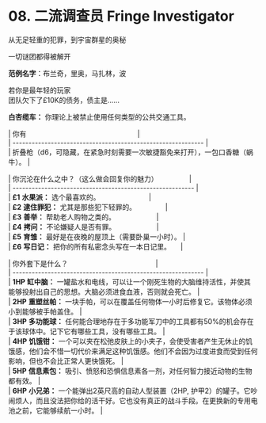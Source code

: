 # 08. 二流调查员 Fringe Investigator  
  
从无足轻重的犯罪，到宇宙群星的奥秘  
  
一切谜团都得被解开  
  
**范例名字**：布兰奇，里奥，马扎林，波  
  
若你是最年轻的玩家  
团队欠下了£10K的债务，债主是……  
  
**白杏缆车：** 你理论上被禁止使用任何类型的公共交通工具。  
  
  
| 你有                                                         |  
| ------------------------------------------------------------ |  
| 折叠枪（d6，可隐藏，在紧急时刻需要一次敏捷豁免来打开），一包口香糖（蜗牛）。 |  
  
| 你沉沦在什么之中？（这么做会回复你的魅力）                |  
| --------------------------------------------------------- |  
| **£1** **水果派：** 选个最喜欢的。                         |  
| **£2** **逮住罪犯：** 尤其是那些犯下轻罪的。               |  
| **£3** **善举：** 帮助老人购物之类的。                     |  
| **£4** **拷问：** 不论嫌疑人是否有罪。                     |  
| **£5** **育雏：** 最好是在夜晚的屋顶上（需要卧巢一小时）。 |  
| **£6** **写日记：** 把你的所有私密念头写在一本日记里。     |  
  
| 你外套下是什么？                                             |  
| ------------------------------------------------------------ |  
| **1HP** **缸中脑：** 一罐盐水和电线，可以让一个刚死生物的大脑维持活性，并使其能够投射出自己的思想。大脑必须进食血液，否则就会死亡。 |  
| **2HP** **重塑丝帕：** 一块手帕，可以在覆盖任何物体一小时后修复它。该物体必须小到能够被手帕盖住。 |  
| **3HP** **多功能球：** 任何能合理地存在于多功能军刀中的工具都有50%的机会存在于该球体中。记下它有哪些工具，没有哪些工具。 |  
| **4HP** **饥饿钳：** 一个可以夹在松弛皮肤上的小夹子，会使受害者产生无休止的饥饿感，他们会不惜一切代价来满足这种饥饿感。他们不会因为过度进食而受到任何影响，但也不会比正常人更快饿死。 |  
| **5HP** **信息素包：** 吸引、愤怒和恐惧信息素各一剂，对任何智力接近动物的生物都有效。 |  
| **6HP** **小兄弟：** 一个能弹出2英尺高的自动人型装置（2HP, 护甲2）的罐子。它吵闹烦人，而且没法把你给的活干好。它也没有真正的战斗手段。在更换新的专用电池之前，它能够续航一小时。 |